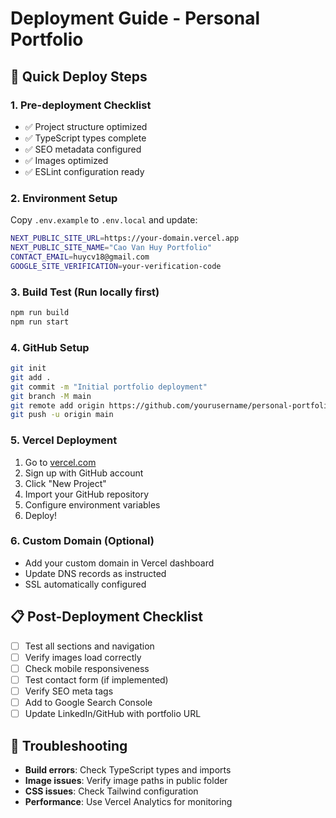 # Deployment Guide - Personal Portfolio

## 🚀 Quick Deploy Steps

### 1. Pre-deployment Checklist
- ✅ Project structure optimized
- ✅ TypeScript types complete
- ✅ SEO metadata configured
- ✅ Images optimized
- ✅ ESLint configuration ready

### 2. Environment Setup
Copy `.env.example` to `.env.local` and update:
```bash
NEXT_PUBLIC_SITE_URL=https://your-domain.vercel.app
NEXT_PUBLIC_SITE_NAME="Cao Van Huy Portfolio"
CONTACT_EMAIL=huycv18@gmail.com
GOOGLE_SITE_VERIFICATION=your-verification-code
```

### 3. Build Test (Run locally first)
```bash
npm run build
npm run start
```

### 4. GitHub Setup
```bash
git init
git add .
git commit -m "Initial portfolio deployment"
git branch -M main
git remote add origin https://github.com/yourusername/personal-portfolio.git
git push -u origin main
```

### 5. Vercel Deployment
1. Go to [vercel.com](https://vercel.com)
2. Sign up with GitHub account
3. Click "New Project"
4. Import your GitHub repository
5. Configure environment variables
6. Deploy!

### 6. Custom Domain (Optional)
- Add your custom domain in Vercel dashboard
- Update DNS records as instructed
- SSL automatically configured

## 📋 Post-Deployment Checklist
- [ ] Test all sections and navigation
- [ ] Verify images load correctly
- [ ] Check mobile responsiveness
- [ ] Test contact form (if implemented)
- [ ] Verify SEO meta tags
- [ ] Add to Google Search Console
- [ ] Update LinkedIn/GitHub with portfolio URL

## 🔧 Troubleshooting
- **Build errors**: Check TypeScript types and imports
- **Image issues**: Verify image paths in public folder
- **CSS issues**: Check Tailwind configuration
- **Performance**: Use Vercel Analytics for monitoring
